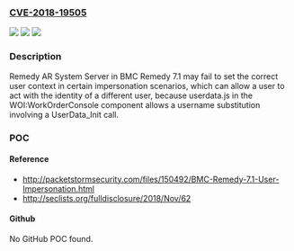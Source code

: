 ### [CVE-2018-19505](https://cve.mitre.org/cgi-bin/cvename.cgi?name=CVE-2018-19505)
![](https://img.shields.io/static/v1?label=Product&message=n%2Fa&color=blue)
![](https://img.shields.io/static/v1?label=Version&message=n%2Fa&color=blue)
![](https://img.shields.io/static/v1?label=Vulnerability&message=n%2Fa&color=brighgreen)

### Description

Remedy AR System Server in BMC Remedy 7.1 may fail to set the correct user context in certain impersonation scenarios, which can allow a user to act with the identity of a different user, because userdata.js in the WOI:WorkOrderConsole component allows a username substitution involving a UserData_Init call.

### POC

#### Reference
- http://packetstormsecurity.com/files/150492/BMC-Remedy-7.1-User-Impersonation.html
- http://seclists.org/fulldisclosure/2018/Nov/62

#### Github
No GitHub POC found.

